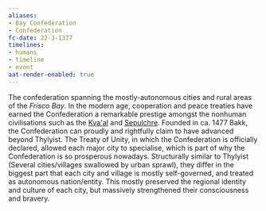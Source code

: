 ```yaml
---
aliases:
- Bay Confederation
- Confederation
fc-date: 22-3-1377
timelines:
- humans
- timeline
- event
aat-render-enabled: true
---
```


The confederation spanning the mostly-autonomous cities and rural areas of the *Frisco Bay*.
In the modern age, cooperation and peace treaties have earned the Confederation a remarkable prestige amongst the nonhuman civilisations such as the [Kva'al](..\Cultures\Kva'al.md) and [Sepulchre](..\..\Realms\Utuw%20System\Schi\Servilia\Regions\Ninth%20Forest\Sepulchre.md). 
Founded in ca. 1477 Bakk, the Confederation can proudly and rightfully claim to have advanced beyond Thylyist. The Treaty of Unity, in which the Confederation is officially declared, allowed each major city to specialise, which is part of why the Confederation is so prosperous nowadays. 
Structurally similar to Thylyist (Several cities/villages swallowed by urban sprawl), they differ in the biggest part that each city and village is mostly self-governed, and treated as autonomous nation/entity. 
This mostly preserved the regional identity and culture of each city, but massively strengthened their consciousness and bravery.
